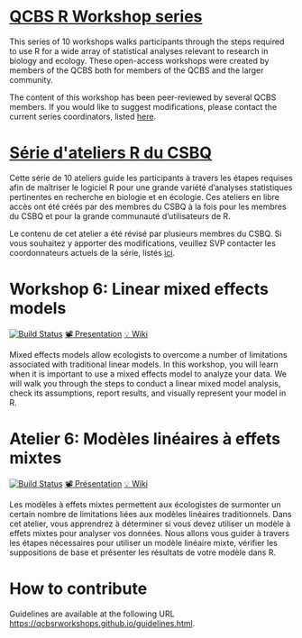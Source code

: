 # [QCBS R Workshop series](https://wiki.qcbs.ca/r)

This series of 10 workshops walks participants through the steps required to
use R for a wide array of statistical analyses relevant to research in biology
and ecology. These open-access workshops were created by members of the QCBS
both for members of the QCBS and the larger community.

The content of this workshop has been peer-reviewed by several QCBS members. If
you would like to suggest modifications, please contact the current series
coordinators, listed [here](https://wiki.qcbs.ca/r).

# [Série d'ateliers R du CSBQ](https://wiki.qcbs.ca/r)

Cette série de 10 ateliers guide les participants à travers les étapes requises
afin de maîtriser le logiciel R pour une grande variété d’analyses statistiques
pertinentes en recherche en biologie et en écologie. Ces ateliers en libre
accès ont été créés par des membres du CSBQ à la fois pour les membres du CSBQ
et pour la grande communauté d’utilisateurs de R.

Le contenu de cet atelier a été révisé par plusieurs membres du CSBQ. Si vous
souhaitez y apporter des modifications, veuillez SVP contacter les
coordonnateurs actuels de la série, listés [ici](https://wiki.qcbs.ca/r).

# Workshop 6: Linear mixed effects models

[![Build Status](https://travis-ci.org/QCBSRworkshops/workshop06.svg?branch=dev)](https://travis-ci.org/QCBSRworkshops/workshop06)
[:film_projector: Presentation](https://qcbsrworkshops.github.io/workshop06/workshop06-en/workshop06-en.html)
[:bulb: Wiki](https://wiki.qcbs.ca/r_workshop6)

Mixed effects models allow ecologists to overcome a number of limitations
associated with traditional linear models. In this workshop, you will learn
when it is important to use a mixed effects model to analyze your data. We will
walk you through the steps to conduct a linear mixed model analysis, check its
assumptions, report results, and visually represent your model in R.

# Atelier 6: Modèles linéaires à effets mixtes

[![Build Status](https://travis-ci.org/QCBSRworkshops/workshop06.svg?branch=dev)](https://travis-ci.org/QCBSRworkshops/workshop06) 
[:film_projector: Présentation](https://qcbsrworkshops.github.io/workshop06/workshop06-fr/workshop06-fr.html)
[:bulb: Wiki](https://wiki.qcbs.ca/r_atelier6)

Les modèles à effets mixtes permettent aux écologistes de surmonter un certain
nombre de limitations liées aux modèles linéaires traditionnels. Dans cet
atelier, vous apprendrez à déterminer si vous devez utiliser un modèle à effets
mixtes pour analyser vos données. Nous allons vous guider à travers les étapes
nécessaires pour utiliser un modèle linéaire mixte, vérifier les suppositions
de base et présenter les résultats de votre modèle dans R.


# How to contribute 

Guidelines are available at the following URL https://qcbsrworkshops.github.io/guidelines.html.

